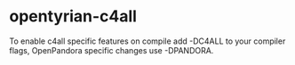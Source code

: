 # opentyrian-c4all

To enable c4all specific features on compile add -DC4ALL to your compiler flags, OpenPandora specific changes use -DPANDORA. 
